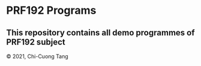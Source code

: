 # PRF192 Programs

## This repository contains all demo programmes of PRF192 subject

© 2021, Chi-Cuong Tang

